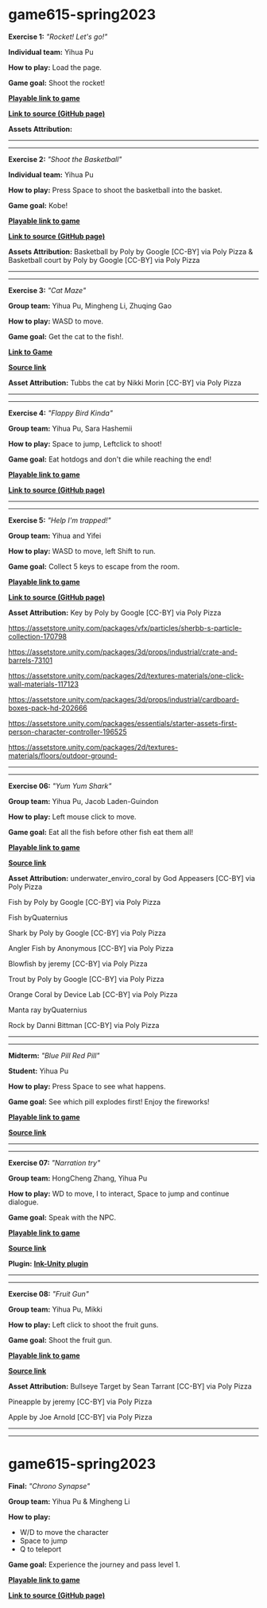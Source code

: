 # game615-spring2023
 
 
**Exercise 1:** _"Rocket! Let's go!"_

**Individual team:** Yihua Pu

**How to play:** 
Load the page. 

**Game goal:** 
Shoot the rocket!

[**Playable link to game**](http://yeethua.github.io/game615-spring2023/exercises/exercise01/play) 

[**Link to source (GitHub page)**](https://github.com/Yeethua/game615-spring2023/tree/main/exercises/exercise01) 

**Assets Attribution:**

________________________________________________________


________________________________________________________
 
**Exercise 2:** _"Shoot the Basketball"_

**Individual team:** Yihua Pu

**How to play:** 
Press Space to shoot the basketball into the basket. 

**Game goal:** 
Kobe! 

[**Playable link to game**](https://yeethua.github.io/game615-spring2023/exercises/exercise02/play/) 

[**Link to source (GitHub page)**](https://github.com/Yeethua/game615-spring2023/tree/main/exercises/exercise02) 

**Assets Attribution:**
Basketball by Poly by Google [CC-BY] via Poly Pizza & Basketball court by Poly by Google [CC-BY] via Poly Pizza

________________________________________________________


________________________________________________________

**Exercise 3:** _"Cat Maze"_

**Group team:** Yihua Pu, Mingheng Li, Zhuqing Gao

**How to play:** 
WASD to move. 

**Game goal:** 
Get the cat to the fish!. 

[**Link to Game**](https://mingheng117.github.io/game615-spring2023-03/exercise03/play/) 

[**Source link**](https://github.com/Mingheng117/game615-spring2023-03/tree/main/exercise03)

**Asset Attribution:**
Tubbs the cat by Nikki Morin [CC-BY] via Poly Pizza

________________________________________________________


________________________________________________________


**Exercise 4:** _"Flappy Bird Kinda"_

**Group team:** Yihua Pu, Sara Hashemii

**How to play:** 
Space to jump, Leftclick to shoot!

**Game goal:** 
Eat hotdogs and don't die while reaching the end!

[**Playable link to game**](https://sarahashemii.github.io/game615-spring2023-04/exercise04/play/) 

[**Link to source (GitHub page)**](https://github.com/SaraHashemii/game615-spring2023-04) 

________________________________________________________


________________________________________________________

**Exercise 5:** _"Help I'm trapped!"_

**Group team:** Yihua and Yifei

**How to play:** 
WASD to move, left Shift to run. 

**Game goal:** 
Collect 5 keys to escape from the room.

[**Playable link to game**](https://yeethua.github.io/game615-spring2023-05/exercise05/play/) 

[**Link to source (GitHub page)**](https://github.com/yeethua/game615-spring2023-05/tree/main) 

**Asset Attribution:**
Key by Poly by Google [CC-BY] via Poly Pizza

https://assetstore.unity.com/packages/vfx/particles/sherbb-s-particle-collection-170798

https://assetstore.unity.com/packages/3d/props/industrial/crate-and-barrels-73101

https://assetstore.unity.com/packages/2d/textures-materials/one-click-wall-materials-117123

https://assetstore.unity.com/packages/3d/props/industrial/cardboard-boxes-pack-hd-202666

https://assetstore.unity.com/packages/essentials/starter-assets-first-person-character-controller-196525

https://assetstore.unity.com/packages/2d/textures-materials/floors/outdoor-ground-

________________________________________________________


________________________________________________________


**Exercise 06:** _"Yum Yum Shark"_
 
**Group team:** Yihua Pu, Jacob Laden-Guindon

**How to play:** 
Left mouse click to move. 

**Game goal:** 
Eat all the fish before other fish eat them all!

[**Playable link to game**](https://senseicanada.github.io/game615-spring2023-06/play/)
 
[**Source link**](https://github.com/SenseiCanada/game615-spring2023-06)
 
**Asset Attribution:**
underwater_enviro_coral by God Appeasers [CC-BY] via Poly Pizza

Fish by Poly by Google [CC-BY] via Poly Pizza

Fish byQuaternius

Shark by Poly by Google [CC-BY] via Poly Pizza

Angler Fish by Anonymous [CC-BY] via Poly Pizza

Blowfish by jeremy [CC-BY] via Poly Pizza

Trout by Poly by Google [CC-BY] via Poly Pizza

Orange Coral by Device Lab [CC-BY] via Poly Pizza

Manta ray byQuaternius

Rock by Danni Bittman [CC-BY] via Poly Pizza

________________________________________________________


________________________________________________________

**Midterm:** _"Blue Pill Red Pill"_

**Student:** Yihua Pu

**How to play:** 
Press Space to see what happens. 

**Game goal:**
See which pill explodes first! Enjoy the fireworks!

[**Playable link to game**](https://yeethua.github.io/game615-spring2023-midterm/midterm/play/)
 
[**Source link**](https://github.com/Yeethua/game615-spring2023-midterm)

________________________________________________________


________________________________________________________

**Exercise 07:** _"Narration try"_

**Group team:** HongCheng Zhang, Yihua Pu

**How to play:** 
WD to move, I to interact, Space to jump and continue dialogue. 

**Game goal:**
Speak with the NPC. 

[**Playable link to game**](https://zhang-ale.github.io/game615-spring2023-07/build)

[**Source link**](https://github.com/Zhang-Ale/game615-spring2023-07/tree/main/)

**Plugin:** [**Ink-Unity plugin**](https://github.com/inkle/ink-unity-integration)

________________________________________________________


________________________________________________________

**Exercise 08:** _"Fruit Gun"_
 
**Group team:** Yihua Pu, Mikki

**How to play:** 
Left click to shoot the fruit guns. 

**Game goal:** 
Shoot the fruit gun.

[**Playable link to game**](https://mbmesfin.github.io/game615-spring2023-08/exercise08/play/) 

[**Source link**](https://github.com/MBMesfin/game615-spring2023-08) 

**Asset Attribution:**
Bullseye Target by Sean Tarrant [CC-BY] via Poly Pizza

Pineapple by jeremy [CC-BY] via Poly Pizza

Apple by Joe Arnold [CC-BY] via Poly Pizza
________________________________________________________


________________________________________________________
# game615-spring2023

**Final:** _"Chrono Synapse"_

**Group team:** Yihua Pu & Mingheng Li

**How to play:** 
- W/D to move the character
- Space to jump
- Q to teleport

**Game goal:**
Experience the journey and pass level 1.

[**Playable link to game**](https://Mingheng117.github.io/game615-spring2023-final/final/play/) 

[**Link to source (GitHub page)**](https://github.com/Mingheng117/game615-spring2023-final/tree/main/final) 
